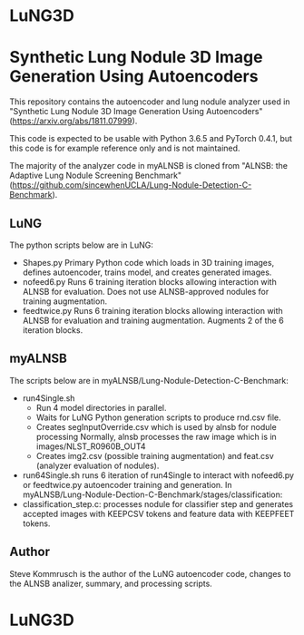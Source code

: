 # LuNG3D

# Synthetic Lung Nodule 3D Image Generation Using Autoencoders
This repository contains the autoencoder and lung nodule analyzer used in "Synthetic Lung Nodule 3D Image Generation Using Autoencoders"(https://arxiv.org/abs/1811.07999).

This code is expected to be usable with Python 3.6.5 and PyTorch 0.4.1, but this code is for example reference only and is not maintained.

The majority of the analyzer code in myALNSB is cloned from "ALNSB: the Adaptive Lung Nodule Screening Benchmark"(https://github.com/sincewhenUCLA/Lung-Nodule-Detection-C-Benchmark).

## LuNG
The python scripts below are in LuNG:
* Shapes.py
  Primary Python code which loads in 3D training images, defines autoencoder,
  trains model, and creates generated images.
* nofeed6.py
  Runs 6 training iteration blocks allowing interaction with ALNSB for 
  evaluation. Does not use ALNSB-approved nodules for training augmentation.
* feedtwice.py
  Runs 6 training iteration blocks allowing interaction with ALNSB for 
  evaluation and training augmentation. Augments 2 of the 6 iteration blocks.

## myALNSB
The scripts below are in myALNSB/Lung-Nodule-Detection-C-Benchmark:
* run4Single.sh
  - Run 4 model directories in parallel.
  - Waits for LuNG Python generation scripts to produce rnd.csv file.
  - Creates segInputOverride.csv which is used by alnsb for nodule processing 
    Normally, alnsb processes the raw image which is in images/NLST_R0960B_OUT4
  - Creates img2.csv (possible training augmentation) and feat.csv
    (analyzer evaluation of nodules). 
* run64Single.sh runs 6 iteration of run4Single to interact with nofeed6.py
  or feedtwice.py autoencoder training and generation.
In myALNSB/Lung-Nodule-Dection-C-Benchmark/stages/classification:
* classification_step.c: processes nodule for classifier step and generates
  accepted images with KEEPCSV tokens and feature data with KEEPFEET tokens.

## Author

Steve Kommrusch is the author of the LuNG autoencoder code, changes to the ALNSB analizer, summary, and processing scripts.

# LuNG3D
